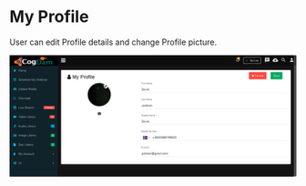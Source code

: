 # My Profile

User can edit Profile details and change Profile picture.

![](../.gitbook/assets/image%20%2865%29.png)

